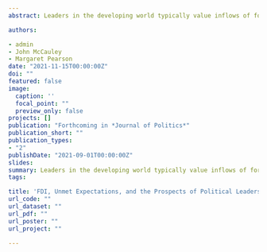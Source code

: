 ```yaml
---
abstract: Leaders in the developing world typically value inflows of foreign direct investment, on the logic that FDI bolsters economic development and signals competence to voters. Yet, the promise of new jobs and other benefits may outstrip the supply, leaving many disappointed. We present a theory of unmet expectations and political blame, which we test by connecting 223 georeferenced Chinese FDI projects to the political-economic perceptions of 179,278 respondents in Africa. We show that the announcement of Chinese FDI projects inspires economic optimism and bolsters perceptions of political leaders’ competence for about one year. Once projects are operational, however, individuals living near those projects view the economy as worse than it would have been in the absence of FDI, and perceptions of political leaders similarly decline. This pattern of unmet expectations and political blame does not appear in the context of Chinese foreign aid.

authors:

- admin
- John McCauley
- Margaret Pearson
date: "2021-11-15T00:00:00Z"
doi: ""
featured: false
image:
  caption: ''
  focal_point: ""
  preview_only: false
projects: []
publication: "Forthcoming in *Journal of Politics*"
publication_short: ""
publication_types:
- "2"
publishDate: "2021-09-01T00:00:00Z"
slides: 
summary: Leaders in the developing world typically value inflows of foreign direct investment, on the logic that FDI bolsters economic development and signals competence to voters. Yet, the promise of new jobs and other benefits may outstrip the supply, leaving many disappointed. We present a theory of unmet expectations and political blame, which we test by connecting 223 georeferenced Chinese FDI projects to the political-economic perceptions of 179,278 respondents in Africa. We show that the announcement of Chinese FDI projects inspires economic optimism and bolsters perceptions of political leaders’ competence for about one year. Once projects are operational, however, individuals living near those projects view the economy as worse than it would have been in the absence of FDI, and perceptions of political leaders similarly decline. This pattern of unmet expectations and political blame does not appear in the context of Chinese foreign aid.
tags:

title: 'FDI, Unmet Expectations, and the Prospects of Political Leaders: Evidence from Chinese Investment in Africa'
url_code: ""
url_dataset: ""
url_pdf: ""
url_poster: ""
url_project: ""

---
```

